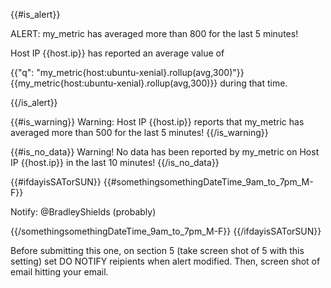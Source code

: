 {{#is_alert}} 

ALERT: my_metric has averaged more than 800 for the last 5 minutes! 

Host IP {{host.ip}} has reported an average value of 

{{"q": "my_metric{host:ubuntu-xenial}.rollup(avg,300)"}} 
{{my_metric{host:ubuntu-xenial}.rollup(avg,300)}} 
during that time.

{{/is_alert}}



{{#is_warning}} Warning: Host IP {{host.ip}} reports that my_metric has averaged more than 500 for the last 5 minutes! {{/is_warning}}



{{#is_no_data}} 
Warning! No data has been reported by my_metric on Host IP {{host.ip}} in the last 10 minutes!
{{/is_no_data}}

{{#ifdayisSATorSUN}}
{{#somethingsomethingDateTime_9am_to_7pm_M-F}}

Notify: @BradleyShields (probably)

{{/somethingsomethingDateTime_9am_to_7pm_M-F}}
{{/ifdayisSATorSUN}}

Before submitting this one, on section 5 (take screen shot of 5 with this setting) set DO NOTIFY reipients when alert modified. Then, screen shot of email hitting your email.
